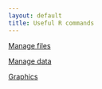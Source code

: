 ```yaml
---
layout: default
title: Useful R commands
---
```



[Manage files](filesR.md)

[Manage data](manageR.md)

[Graphics](graphicsR.md)

